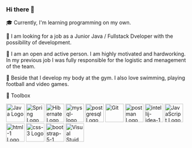 ### Hi there 👋

<!--
**wojcikiewicz1/wojcikiewicz1** is a ✨ _special_ ✨ repository because its `README.md` (this file) appears on your GitHub profile.

Here are some ideas to get you started:

- 🔭 I’m currently working on ...
- 🌱 I’m currently learning ...
- 👯 I’m looking to collaborate on ...
- 🤔 I’m looking for help with ...
- 💬 Ask me about ...
- 📫 How to reach me: ...
- 😄 Pronouns: ...
- ⚡ Fun fact: ...
-->

🎓 Currently, I'm learning programming on my own.

🔎 I am looking for a job as a Junior Java / Fullstack Dveloper with the possibility of development.

🌱 I am an open and active person. I am highly motivated and hardworking. In my previous job I was fully responsible for the logistic and menagement of the team. 

💪 Beside that I develop my body at the gym. I also love swimming, playing football and video games. 

🧰 Toolbox

<img src="https://cdn.worldvectorlogo.com/logos/java.svg" alt="Java Logo" width="50" height="50"/>  <img src="https://cdn.worldvectorlogo.com/logos/spring-3.svg" alt="Spring Logo" width="50" height="50"/>  <img src="https://cdn.worldvectorlogo.com/logos/hibernate.svg" alt="Hibernate Logo" width="50" height="50"/>  <img src="https://cdn.worldvectorlogo.com/logos/mysql-logo.svg" alt="mysql-logo Logo" width="50" height="50"/>  <img src="https://cdn.worldvectorlogo.com/logos/postgresql.svg" alt="postgresql Logo" width="50" height="50"/> <img src="https://cdn.worldvectorlogo.com/logos/git.svg" alt="Git" width="50" height="50"/>  <img src="https://cdn.worldvectorlogo.com/logos/postman.svg" alt="postman Logo" width="50" height="50"/>  <img src="https://cdn.worldvectorlogo.com/logos/intellij-idea-1.svg" alt="intellij-idea-1 Logo" width="50" height="50"/> <img src="https://cdn.worldvectorlogo.com/logos/logo-javascript.svg" alt="JavaScript Logo" width="50" height="50"/> <img src="https://cdn.worldvectorlogo.com/logos/html-1.svg" alt="html-1 Logo" width="50" height="50"/> <img src="https://cdn.worldvectorlogo.com/logos/css-3.svg" alt="css-3 Logo" width="50" height="50"/> <img src="https://cdn.worldvectorlogo.com/logos/bootstrap-5-1.svg" alt="bootstrap-5-1 Logo" width="50" height="50"/> <img src="https://cdn.worldvectorlogo.com/logos/visual-studio-code-1t.svg" alt="Visual Stuid Code Logo" width="50" height="50"/>




